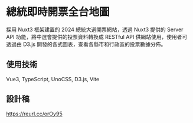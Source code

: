 # 總統即時開票全台地圖

採用 Nuxt3 框架建置的 2024 總統大選開票網站，透過 Nuxt3 提供的 Server API 功能，將中選會提供的投票資料轉換成 RESTful API 供網站使用，使用者可透過由 D3.js 開發的各式圖表，查看各縣市和行政區的投票數據分佈。

## 使用技術

Vue3, TypeScript, UnoCSS, D3.js, Vite

## 設計稿

https://reurl.cc/orOy95
